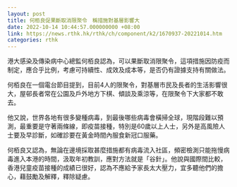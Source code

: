 ```yaml
---
layout: post
title: 何栢良促果斷取消限聚令　稱措施對基層影響大
date: 2022-10-14 10:44:57.000000000 +08:00
link: https://news.rthk.hk/rthk/ch/component/k2/1670937-20221014.htm
categories: rthk
---
```


港大感染及傳染病中心總監何栢良認為，可以果斷取消限聚令，這項措施因防疫而制定，應合乎比例，考慮可持續性、成效及成本等，是否仍有證據支持有關做法。

何栢良在一個電台節目提到，目前4人的限聚令，對基層市民及長者的生活影響很大，屋邨長者常在公園及戶外地方下棋、傾談及乘涼等，在限聚令下大家都不敢去。

他又說，世界各地有很多變種病毒，到最後哪些病毒會橫掃全球，現階段難以預測，最重要是守著兩條線，即疫苗接種，特別是60歲以上人士，另外是高風險人士要及早診斷，如確診要在黃金時間內服食新冠口服藥。

何栢良又認為，無論在邊境採取甚麼措施都有病毒流入社區，頻密檢測只能拖慢病毒進入本港的時間，汲取年初教訓，應對方法就是「谷針」。他說與國際間比較，香港兒童疫苗接種的成績已很好，認為不應給予家長太大壓力，宜多聽他們的擔心，藉鼓勵及解釋，釋除疑慮。
